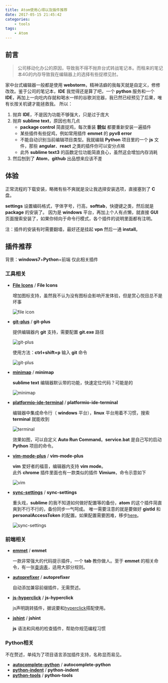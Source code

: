 ```yaml
---
title: Atom使用心得以及插件推荐
date: 2017-05-15 21:45:42
categories:
    - tools
tags:
    - Atom
---
```

## 前言
>公司移动化办公的原因，导致我不得不抛弃台式转战笔记本。而租来的笔记本4G的内存导致我在编辑器上的选择有些捉襟见肘。

家中台式编辑器一般都是使用 **webstorm**，精神洁癖的我每天就是自定义，修修改改。鉴于公司的笔记本，**IDE** 我觉得还是算了吧，一个 **python** 服务和一个 **IDE**，再加上一向吃内存就和喝水一样的谷歌浏览器，我已然已经预见了后果，唯有长按关机键才能拯救我。
所以：
1. 抛弃 **IDE**，不是因为功能不够强大，只是过于庞大
2. 抛弃 **sublime text**，原因也有几点
    * **package control** 简直捉鸡，每次重装 **貌似** 都要重新安装一遍插件
    * 某些插件有些捉鸡，例如常用插件 **emmet** 的 **pyv8 error**
    * 不能自动识别当前编辑项目类型。我就编辑 **Python** 项目里的一个 **js** 文件，那些 **angular**、**react** 之类的插件你可以安分点嘛
    * 此外 **sublime text3** 的函数定位功能简直良心，虽然这会增加内存消耗
3. 然后刨到了 **Atom**，**github** 出品想来应该不差

<!--more-->

## 体验
正常流程的下载安装，略微有些不爽就是没让我选择安装选项，直接塞到了 **C** 盘。

**settings** 设置编码格式，字体字号，行高，**softtab**，快捷键之类，然后就是 **package** 的安装了。
因为是 **windows** 平台，再加上个人有点懒，就直接 **GUI** 页面搜索安装了，如果你倾向于命令行模式，各个插件的说明里面都有注明。

注：插件的安装有时需要翻墙，最好还是挂起 **vpn** 然后一通 **install**。
## 插件推荐
背景：**windows7**+**Python**+前端 仅此相关插件
### 工具相关
* [**File Icons**](https://atom.io/packages/file-icons) / **File Icons**

    增加图标支持，虽然我不认为没有图标会影响开发体验，但是赏心悦目总不是坏事  

    ![file icon](http://oh1bdpr59.bkt.clouddn.com/2017-5-8%20/fileicon.png)

* [**git-plus**](https://atom.io/packages/git-plus) / **git-plus**

    提供编辑器内 **git** 支持，需要配置 **git.exe** 路径

    ![git-plus](http://oh1bdpr59.bkt.clouddn.com/2017-5-8%20/git-setting.png)

    使用方法：**ctrl+shift+p** 输入 **git** 命令

    ![git-plus](http://oh1bdpr59.bkt.clouddn.com/2017-5-8%20/git.png)

* [**minimap**](https://atom.io/packages/minimap) / **minimap**

    **sublime text** 编辑器默认带的功能，快速定位代码？可能是的

    ![minimap](http://oh1bdpr59.bkt.clouddn.com/2017-5-8%20/minimap.png)

* [**platformio-ide-terminal**](https://atom.io/packages/platformio-ide-terminal) / **platformio-ide-terminal**

    编辑器中集成命令行（ **windows** 平台），**linux** 平台用着不习惯，搜索 **terminal** 就能收到

    ![terminal](http://oh1bdpr59.bkt.clouddn.com/2017-5-8%20/terminal.png)

    效果如图，可以自定义 **Auto Run Command**。**service.bat** 是自己写的启动 **Python** 项目的命令。

* [**vim-mode-plus**](https://atom.io/packages/vim-mode-plus) / **vim-mode-plus**

    **vim** 爱好者的福音，编辑器内支持 **vim mode**。  
    此外 **chrome** 插件里面也有一款类似的插件 **Vimium**，命令示意如下

    ![vim](http://oh1bdpr59.bkt.clouddn.com/2017-5-8%20/Vimium.png)

* [**sync-settings**](https://atom.io/packages/sync-settings) / **sync-settings**

    重头戏，**sublime** 的我不知道如何做好配置等的备份，**atom** 的这个插件简直爽到不行不行的，备份同步一气呵成。
    唯一需要注意的就是要做好 **gistId** 和 **personalAccessToken** 的配置。如果配置需要困难，移步[here]()。

    ![sync-settings](http://oh1bdpr59.bkt.clouddn.com/2017-5-8%20/sync.png)

### 前端相关
* [**emmet**](https://atom.io/packages/emmet) / **emmet**

    一款非常强大的代码提示插件，一个 **tab** 教你做人。至于 **emmet** 的相关命令，有一张[查询表](http://om8da4hip.bkt.clouddn.com/sublime%20emmet%20%E9%80%9F%E6%9F%A5%E8%A1%A8/CheatSheet.jpg)，适用大部分规则。
* [**autoprefixer**](https://atom.io/packages/autoprefixer) / **autoprefixer**

    自动添加兼容前缀插件，无需赘述。
* [**js-hyperclick**](https://atom.io/packages/js-hyperclick) / **js-hyperclick**

    js声明跳转插件，据说要和[hyperclick](https://atom.io/packages/hyperclick)搭配使用。
* [**jshint**](https://atom.io/packages/jshint) / **jshint**

    **js** 语法和风格的检查插件，帮助你规范编程习惯

### Python相关
不在赘述，单纯为了项目语言添加插件支持，名称显而易见。
* [**autocomplete-python**](https://atom.io/packages/autocomplete-python) / **autocomplete-python**
* [**python-indent**](https://atom.io/packages/python-indent) / **python-indent**
* [**python-tools**](https://atom.io/packages/python-tools) / **python-tools**
